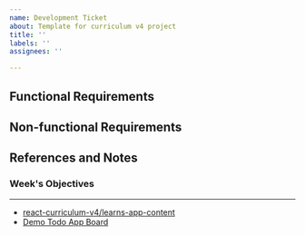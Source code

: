 ```yaml
---
name: Development Ticket
about: Template for curriculum v4 project
title: ''
labels: ''
assignees: ''

---
```


## Functional Requirements

## Non-functional Requirements

## References and Notes

### Week's Objectives

---

- [react-curriculum-v4/learns-app-content](https://github.com/Code-the-Dream-School/react-curriculum-v4/tree/main/learns-app-content)
- [Demo Todo App Board](https://github.com/orgs/Code-the-Dream-School/projects/53/views/6)
